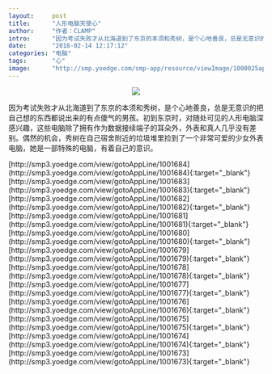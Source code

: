 ```yaml
---
layout:     post
title:      "人形电脑天使心"
author:     "作者：CLAMP"
intro:      "因为考试失败才从北海道到了东京的本须和秀树，是个心地善良，总是无意识的把自己想的东西都说出来的有点傻气的男孩。初到东京时，对随处可见的人形电脑深感兴趣，这些电脑除了拥有作为数据接续端子的耳朵外，外表和真人几乎没有差别。偶然的机会，秀树在自己宿舍附近的垃圾堆里捡到了一个非常可爱的少女外表电脑，她是一部特殊的电脑，有着自己的意识。"
date:       "2018-02-14 12:17:12"
categories: "电脑"
tags:       "心"
image:      "http://smp.yoedge.com/smp-app/resource/viewImage/1000025appline.png"
---
```

<div style="text-align: center">
<p><img src="http://smp.yoedge.com/smp-app/resource/viewImage/1000025appline.png"/></p>
</div>
<p class="post-meta">
<span>因为考试失败才从北海道到了东京的本须和秀树，是个心地善良，总是无意识的把自己想的东西都说出来的有点傻气的男孩。初到东京时，对随处可见的人形电脑深感兴趣，这些电脑除了拥有作为数据接续端子的耳朵外，外表和真人几乎没有差别。偶然的机会，秀树在自己宿舍附近的垃圾堆里捡到了一个非常可爱的少女外表电脑，她是一部特殊的电脑，有着自己的意识。</span>
</p>
[http://smp3.yoedge.com/view/gotoAppLine/1001684](http://smp3.yoedge.com/view/gotoAppLine/1001684){:target="_blank"}
[http://smp3.yoedge.com/view/gotoAppLine/1001683](http://smp3.yoedge.com/view/gotoAppLine/1001683){:target="_blank"}
[http://smp3.yoedge.com/view/gotoAppLine/1001682](http://smp3.yoedge.com/view/gotoAppLine/1001682){:target="_blank"}
[http://smp3.yoedge.com/view/gotoAppLine/1001681](http://smp3.yoedge.com/view/gotoAppLine/1001681){:target="_blank"}
[http://smp3.yoedge.com/view/gotoAppLine/1001680](http://smp3.yoedge.com/view/gotoAppLine/1001680){:target="_blank"}
[http://smp3.yoedge.com/view/gotoAppLine/1001679](http://smp3.yoedge.com/view/gotoAppLine/1001679){:target="_blank"}
[http://smp3.yoedge.com/view/gotoAppLine/1001678](http://smp3.yoedge.com/view/gotoAppLine/1001678){:target="_blank"}
[http://smp3.yoedge.com/view/gotoAppLine/1001677](http://smp3.yoedge.com/view/gotoAppLine/1001677){:target="_blank"}
[http://smp3.yoedge.com/view/gotoAppLine/1001676](http://smp3.yoedge.com/view/gotoAppLine/1001676){:target="_blank"}
[http://smp3.yoedge.com/view/gotoAppLine/1001675](http://smp3.yoedge.com/view/gotoAppLine/1001675){:target="_blank"}
[http://smp3.yoedge.com/view/gotoAppLine/1001674](http://smp3.yoedge.com/view/gotoAppLine/1001674){:target="_blank"}
[http://smp3.yoedge.com/view/gotoAppLine/1001673](http://smp3.yoedge.com/view/gotoAppLine/1001673){:target="_blank"}


